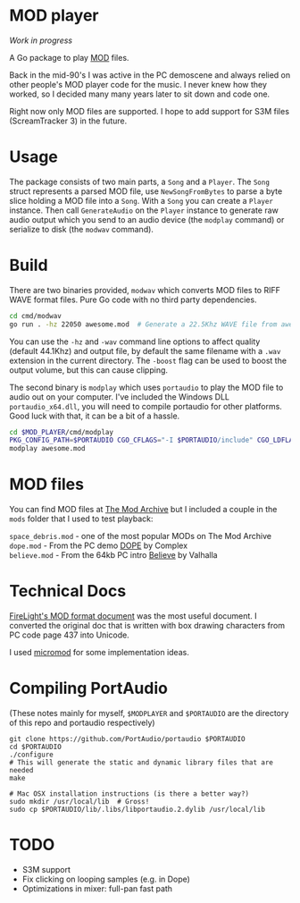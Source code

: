 # MOD player

_Work in progress_

A Go package to play [MOD](<https://en.wikipedia.org/wiki/MOD_(file_format)>) files.

Back in the mid-90's I was active in the PC demoscene and always relied on other people's MOD player code for the music. I never knew how they worked, so I decided many many years later to sit down and code one.

Right now only MOD files are supported. I hope to add support for S3M files (ScreamTracker 3) in the future.

# Usage

The package consists of two main parts, a `Song` and a `Player`. The `Song` struct represents a parsed MOD file, use `NewSongFromBytes` to parse a byte slice holding a MOD file into a `Song`. With a `Song` you can create a `Player` instance. Then call `GenerateAudio` on the `Player` instance to generate raw audio output which you send to an audio device (the `modplay` command) or serialize to disk (the `modwav` command).

# Build

There are two binaries provided, `modwav` which converts MOD files to RIFF WAVE format files. Pure Go code with no third party dependencies.

```bash
cd cmd/modwav
go run . -hz 22050 awesome.mod  # Generate a 22.5Khz WAVE file from awesome.mod called awesome.wav
```

You can use the `-hz` and `-wav` command line options to affect quality (default 44.1Khz) and output file, by default the same filename with a `.wav` extension in the current directory. The `-boost` flag can be used to boost the output volume, but this can cause clipping.

The second binary is `modplay` which uses `portaudio` to play the MOD file to audio out on your computer. I've included the Windows DLL `portaudio_x64.dll`, you will need to compile portaudio for other platforms. Good luck with that, it can be a bit of a hassle.

```bash
cd $MOD_PLAYER/cmd/modplay
PKG_CONFIG_PATH=$PORTAUDIO CGO_CFLAGS="-I $PORTAUDIO/include" CGO_LDFLAGS="-L $PORTAUDIO/lib/.libs" go build .
modplay awesome.mod
```

# MOD files

You can find MOD files at [The Mod Archive](https://modarchive.org/) but I included a couple in the `mods` folder that I used to test playback:

`space_debris.mod` - one of the most popular MODs on The Mod Archive\
`dope.mod` - From the PC demo [DOPE](http://www.pouet.net/prod.php?which=37) by Complex\
`believe.mod` - From the 64kb PC intro [Believe](http://www.pouet.net/prod.php?which=1151) by Valhalla

# Technical Docs

[FireLight's MOD format document](docs/fmoddoc.txt) was the most useful document. I converted the original doc that is written with box drawing characters from PC code page 437 into Unicode.

I used [micromod](https://github.com/martincameron/micromod) for some implementation ideas.

# Compiling PortAudio

(These notes mainly for myself, `$MODPLAYER` and `$PORTAUDIO` are the directory of this repo and portaudio respectively)

```
git clone https://github.com/PortAudio/portaudio $PORTAUDIO
cd $PORTAUDIO
./configure
# This will generate the static and dynamic library files that are needed
make

# Mac OSX installation instructions (is there a better way?)
sudo mkdir /usr/local/lib  # Gross!
sudo cp $PORTAUDIO/lib/.libs/libportaudio.2.dylib /usr/local/lib
```

# TODO

- S3M support
- Fix clicking on looping samples (e.g. in Dope)
- Optimizations in mixer: full-pan fast path
